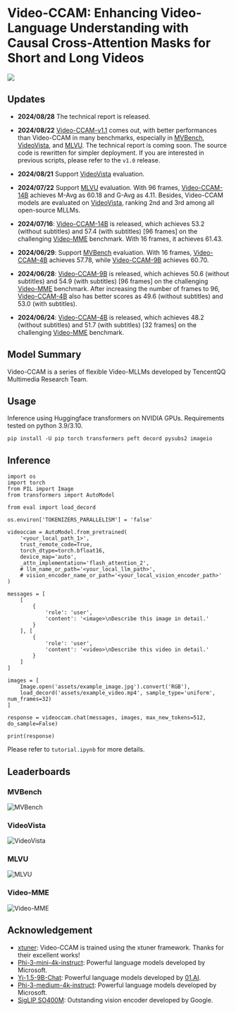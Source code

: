 # Video-CCAM: Enhancing Video-Language Understanding with Causal Cross-Attention Masks for Short and Long Videos

<a src="https://img.shields.io/badge/cs.CV-2305.06355-b31b1b?logo=arxiv&logoColor=red" href="https://arxiv.org/abs/2408.14023"> <img src="https://img.shields.io/badge/cs.CV-2408.14023-b31b1b?logo=arxiv&logoColor=red">
</a>

## Updates

- **2024/08/28** The technical report is released.

- **2024/08/22** [Video-CCAM-v1.1](https://huggingface.co/collections/JaronTHU/video-ccam-v11-66c7325edd01a54c939df48b) comes out, with better performances than Video-CCAM in many benchmarks, especially in [MVBench](https://github.com/OpenGVLab/Ask-Anything/blob/main/video_chat2/MVBENCH.md), [VideoVista](https://videovista.github.io/), and [MLVU](https://github.com/JUNJIE99/MLVU). The technical report is coming soon. The source code is rewritten for simpler deployment. If you are interested in previous scripts, please refer to the `v1.0` release.

- **2024/08/21** Support [VideoVista](https://videovista.github.io/) evaluation.

- **2024/07/22** Support [MLVU](https://github.com/JUNJIE99/MLVU) evaluation. With 96 frames, [Video-CCAM-14B](https://huggingface.co/JaronTHU/Video-CCAM-14B) achieves M-Avg as 60.18 and G-Avg as 4.11. Besides, Video-CCAM models are evaluated on [VideoVista](https://videovista.github.io/), ranking 2nd and 3rd among all open-source MLLMs.

- **2024/07/16**: [Video-CCAM-14B](https://huggingface.co/JaronTHU/Video-CCAM-14B) is released, which achieves 53.2 (without subtitles) and 57.4 (with subtitles) [96 frames] on the challenging [Video-MME](https://video-mme.github.io/home_page.html) benchmark. With 16 frames, it achieves 61.43.

- **2024/06/29**: Support [MVBench](https://github.com/OpenGVLab/Ask-Anything/blob/main/video_chat2/MVBENCH.md) evaluation. With 16 frames, [Video-CCAM-4B](https://huggingface.co/JaronTHU/Video-CCAM-4B) achieves 57.78, while [Video-CCAM-9B](https://huggingface.co/JaronTHU/Video-CCAM-9B) achieves 60.70.

- **2024/06/28**: [Video-CCAM-9B](https://huggingface.co/JaronTHU/Video-CCAM-9B) is released, which achieves 50.6 (without subtitles) and 54.9 (with subtitles) [96 frames] on the challenging [Video-MME](https://video-mme.github.io/home_page.html) benchmark. After increasing the number of frames to 96, [Video-CCAM-4B](https://huggingface.co/JaronTHU/Video-CCAM-4B) also has better scores as 49.6 (without subtitles) and 53.0 (with subtitles).

- **2024/06/24**: [Video-CCAM-4B](https://huggingface.co/JaronTHU/Video-CCAM-4B) is released, which achieves 48.2 (without subtitles) and 51.7 (with subtitles) [32 frames] on the challenging [Video-MME](https://video-mme.github.io/home_page.html) benchmark.

## Model Summary

Video-CCAM is a series of flexible Video-MLLMs developed by TencentQQ Multimedia Research Team.

## Usage

Inference using Huggingface transformers on NVIDIA GPUs. Requirements tested on python 3.9/3.10.
```
pip install -U pip torch transformers peft decord pysubs2 imageio
```

## Inference

```
import os
import torch
from PIL import Image
from transformers import AutoModel

from eval import load_decord

os.environ['TOKENIZERS_PARALLELISM'] = 'false'

videoccam = AutoModel.from_pretrained(
    '<your_local_path_1>',
    trust_remote_code=True,
    torch_dtype=torch.bfloat16,
    device_map='auto',
    _attn_implementation='flash_attention_2',
    # llm_name_or_path='<your_local_llm_path>',
    # vision_encoder_name_or_path='<your_local_vision_encoder_path>'
)

messages = [
    [
        {
            'role': 'user',
            'content': '<image>\nDescribe this image in detail.'
        }
    ], [
        {
            'role': 'user',
            'content': '<video>\nDescribe this video in detail.'
        }
    ]
]

images = [
    Image.open('assets/example_image.jpg').convert('RGB'),
    load_decord('assets/example_video.mp4', sample_type='uniform', num_frames=32)
]

response = videoccam.chat(messages, images, max_new_tokens=512, do_sample=False)

print(response)
```

Please refer to `tutorial.ipynb` for more details.

## Leaderboards

### MVBench

![MVBench](assets/mvbench_leaderboard_20240826.png)

### VideoVista

![VideoVista](assets/videovista_leaderboard_20240828.png)

### MLVU

![MLVU](assets/mlvu_leaderboard_20240829.png)

### Video-MME

![Video-MME](assets/videomme_leaderboard_20240716.png)

## Acknowledgement

* [xtuner](https://github.com/InternLM/xtuner): Video-CCAM is trained using the xtuner framework. Thanks for their excellent works!
* [Phi-3-mini-4k-instruct](https://huggingface.co/microsoft/Phi-3-mini-4k-instruct): Powerful language models developed by Microsoft.
* [Yi-1.5-9B-Chat](https://huggingface.co/01-ai/Yi-1.5-9B-Chat): Powerful language models developed by [01.AI](https://www.lingyiwanwu.com/).
* [Phi-3-medium-4k-instruct](https://huggingface.co/microsoft/Phi-3-medium-4k-instruct): Powerful language models developed by Microsoft.
* [SigLIP SO400M](https://huggingface.co/google/siglip-so400m-patch14-384): Outstanding vision encoder developed by Google.
